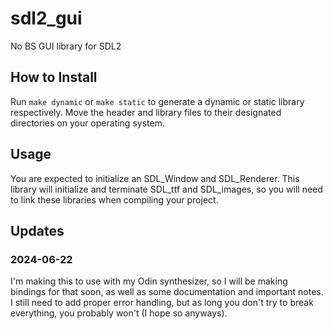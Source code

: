 # sdl2_gui
No BS GUI library for SDL2

## How to Install
Run `make dynamic` or `make static` to generate a dynamic or static library respectively. Move the header and library files to their designated directories on your operating system.


## Usage
You are expected to initialize an SDL_Window and SDL_Renderer. This library will initialize and terminate SDL_ttf and SDL_images, so you will need to link
these libraries when compiling your project.

## Updates
### 2024-06-22
I'm making this to use with my Odin synthesizer, so I will be making bindings for that soon, as well as some documentation and important notes. I still need
to add proper error handling, but as long you don't try to break everything, you probably won't (I hope so anyways).
